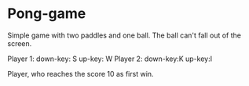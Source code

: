 # Pong-game
Simple game with two paddles and one ball. The ball can't fall out of the screen.

 Player 1:
 down-key: S
 up-key: W
 Player 2:
 down-key:K
 up-key:I
 
Player, who reaches the score 10 as first win.
